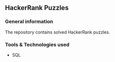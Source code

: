## HackerRank Puzzles

### General information

The repository contains solved HackerRank puzzles.

### Tools & Technologies used

+ SQL

